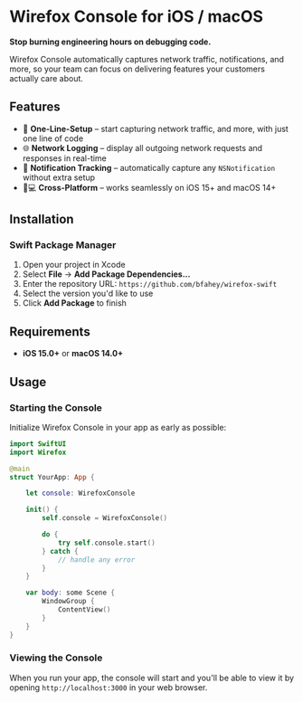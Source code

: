 # Wirefox Console for iOS / macOS

**Stop burning engineering hours on debugging code.**

Wirefox Console automatically captures network traffic, notifications, and more, so your team can focus on delivering features your customers actually care about.

## Features

- 🚀 **One-Line-Setup** – start capturing network traffic, and more, with just one line of code
- 🌐 **Network Logging** – display all outgoing network requests and responses in real-time
- 📣 **Notification Tracking** – automatically capture any `NSNotification` without extra setup
- 📱💻 **Cross-Platform** – works seamlessly on iOS 15+ and macOS 14+

## Installation

### Swift Package Manager

1. Open your project in Xcode
2. Select **File** → **Add Package Dependencies...**
3. Enter the repository URL: `https://github.com/bfahey/wirefox-swift`
4. Select the version you'd like to use
5. Click **Add Package** to finish

## Requirements

- **iOS 15.0+** or **macOS 14.0+**

## Usage

### Starting the Console

Initialize Wirefox Console in your app as early as possible:

```swift
import SwiftUI
import Wirefox

@main
struct YourApp: App {

    let console: WirefoxConsole

    init() {
        self.console = WirefoxConsole()

        do {
            try self.console.start()
        } catch {
            // handle any error
        }
    }

    var body: some Scene {
        WindowGroup {
            ContentView()
        }
    }
}
```

### Viewing the Console

When you run your app, the console will start and you'll be able to view it by opening `http://localhost:3000` in your web browser.
